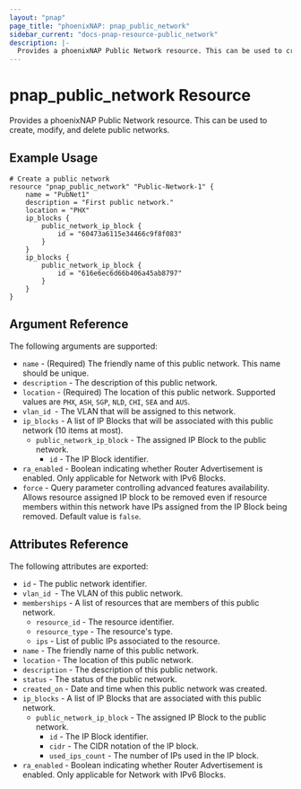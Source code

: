 ```yaml
---
layout: "pnap"
page_title: "phoenixNAP: pnap_public_network"
sidebar_current: "docs-pnap-resource-public_network"
description: |-
  Provides a phoenixNAP Public Network resource. This can be used to create, modify, and delete public networks.
---
```


# pnap_public_network Resource

Provides a phoenixNAP Public Network resource. This can be used to create,
modify, and delete public networks.



## Example Usage

```hcl
# Create a public network
resource "pnap_public_network" "Public-Network-1" {
    name = "PubNet1"
    description = "First public network."
    location = "PHX"
    ip_blocks {
        public_network_ip_block {
            id = "60473a6115e34466c9f8f083"
        }
    }
    ip_blocks {
        public_network_ip_block {
            id = "616e6ec6d66b406a45ab8797"
        }
    }
}
```

## Argument Reference

The following arguments are supported:

* `name` - (Required) The friendly name of this public network. This name should be unique.
* `description` - The description of this public network.
* `location` - (Required) The location of this public network. Supported values are `PHX`, `ASH`, `SGP`, `NLD`, `CHI`, `SEA` and `AUS`.
* `vlan_id `- The VLAN that will be assigned to this network.
* `ip_blocks` - A list of IP Blocks that will be associated with this public network (10 items at most).
    * `public_network_ip_block` - The assigned IP Block to the public network.
        * `id` - The IP Block identifier.
* `ra_enabled` - Boolean indicating whether Router Advertisement is enabled. Only applicable for Network with IPv6 Blocks.
* `force` - Query parameter controlling advanced features availability. Allows resource assigned IP block to be removed even if resource members within this network have IPs assigned from the IP Block being removed. Default value is `false`.

## Attributes Reference

The following attributes are exported:

* `id` - The public network identifier.
* `vlan_id `- The VLAN of this public network.
* `memberships` - A list of resources that are members of this public network.
    * `resource_id` - The resource identifier.
    * `resource_type` - The resource's type.
    * `ips` - List of public IPs associated to the resource.
* `name` - The friendly name of this public network.
* `location` - The location of this public network.
* `description` - The description of this public network.
* `status` - The status of the public network.
* `created_on` - Date and time when this public network was created.
* `ip_blocks` - A list of IP Blocks that are associated with this public network.
    * `public_network_ip_block` - The assigned IP Block to the public network.
        * `id` - The IP Block identifier.
        * `cidr` - The CIDR notation of the IP block.
        * `used_ips_count` - The number of IPs used in the IP block.
* `ra_enabled` - Boolean indicating whether Router Advertisement is enabled. Only applicable for Network with IPv6 Blocks.
